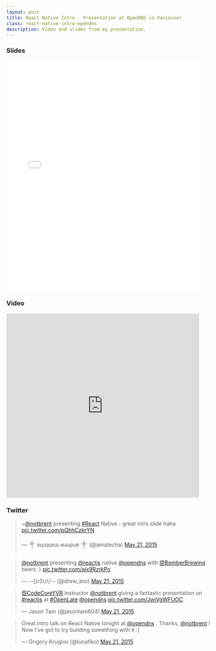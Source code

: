 ```yaml
---
layout: post
title: React Native Intro - Presentation at OpenDNS in Vancouver
class: react-native-intro-opendns
description: Video and slides from my presentation.
---
```


### Slides

<iframe src="//slides.com/notbrent/react-native/embed?token=FsxLKRJB4PgpsbqYDdQD1garozQr" width="100%" height="600" scrolling="no" frameborder="0" webkitallowfullscreen mozallowfullscreen allowfullscreen></iframe>

### Video

<iframe width="100%" height="480" src="https://www.youtube.com/embed/ImPCyagQURQ?rel=0&amp;showinfo=0" frameborder="0" allowfullscreen></iframe>

### Twitter

<style>
  blockquote.twitter-tweet {
    width: 100% !important;
    max-width: 100% !important;
  }
</style>

<blockquote class="twitter-tweet" lang="en"><p lang="tl" dir="ltr">~<a href="https://twitter.com/notbrent">@notbrent</a> presenting <a href="https://twitter.com/hashtag/React?src=hash">#React</a> Native - great intro slide haha <a href="http://t.co/pQhhCzkrYN">pic.twitter.com/pQhhCzkrYN</a></p>&mdash; ༒ ɐɥɔǝʇɐɯ ʍǝɹpuɐ ༒ (@amatecha) <a href="https://twitter.com/amatecha/status/601206582194479104">May 21, 2015</a></blockquote>

<blockquote class="twitter-tweet" lang="en"><p lang="en" dir="ltr"><a href="https://twitter.com/notbrent">@notbrent</a> presenting <a href="https://twitter.com/reactjs">@reactjs</a> native <a href="https://twitter.com/opendns">@opendns</a> with <a href="https://twitter.com/BomberBrewing">@BomberBrewing</a> beers :) <a href="http://t.co/aix9RzrkPo">pic.twitter.com/aix9RzrkPo</a></p>&mdash; --[)r3\/\/-- (@drew_bro) <a href="https://twitter.com/drew_bro/status/601222047469961216">May 21, 2015</a></blockquote>

<blockquote class="twitter-tweet" lang="en"><p lang="en" dir="ltr"><a href="https://twitter.com/CodeCoreYVR">@CodeCoreYVR</a> instructor <a href="https://twitter.com/notbrent">@notbrent</a> giving a fantastic presentation on <a href="https://twitter.com/hashtag/reactjs?src=hash">#reactjs</a> at <a href="https://twitter.com/hashtag/OpenLate?src=hash">#OpenLate</a> <a href="https://twitter.com/opendns">@opendns</a> <a href="http://t.co/JwiVgWFUOC">pic.twitter.com/JwiVgWFUOC</a></p>&mdash; Jason Tam (@jasontam604) <a href="https://twitter.com/jasontam604/status/601216643264421888">May 21, 2015</a></blockquote>

<script async src="//platform.twitter.com/widgets.js" charset="utf-8"></script>
<blockquote class="twitter-tweet" lang="en"><p lang="en" dir="ltr">Great intro talk on React Native tonight at <a href="https://twitter.com/opendns">@opendns</a> . Thanks, <a href="https://twitter.com/notbrent">@notbrent</a> ! Now I&#39;ve got to try building something with it :)</p>&mdash; Grigory Kruglov (@lunafiko) <a href="https://twitter.com/lunafiko/status/601246534764658688">May 21, 2015</a></blockquote>

<script async src="//platform.twitter.com/widgets.js" charset="utf-8"></script>

<script src="http://code.jquery.com/jquery-2.1.4.min.js"></script>
<script>
  setInterval(function() {
    $('.twitter-tweet-rendered').css({width: '100%'})
  }, 500);
</script>
